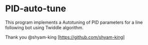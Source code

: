 # PID-auto-tune
This program implements a Autotuning of PID parameters for a line following bot using Twiddle algorithm.

Thank you @shyam-king [https://github.com/shyam-king]
